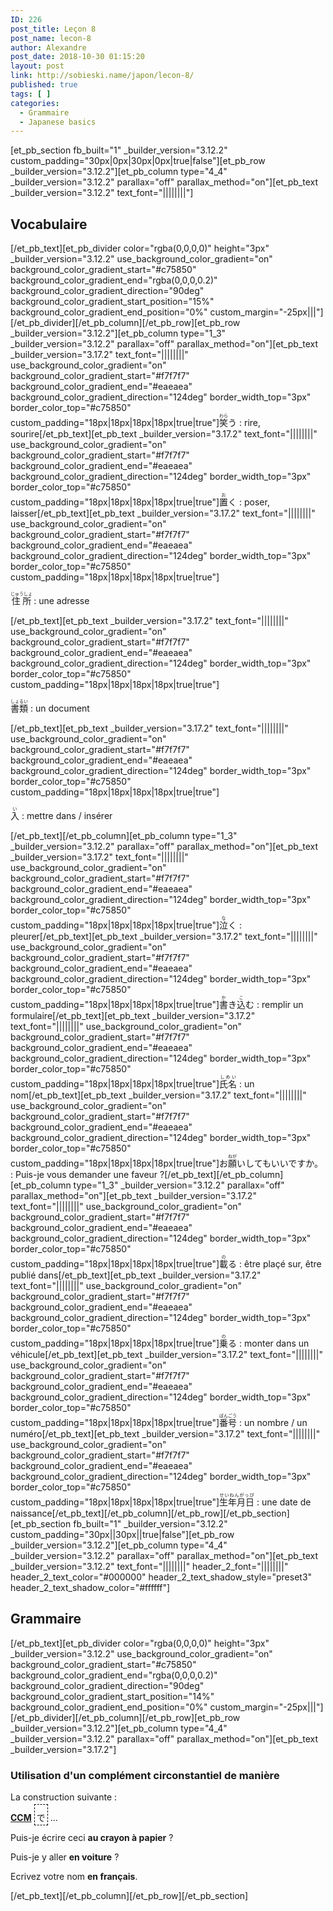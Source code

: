 ```yaml
---
ID: 226
post_title: Leçon 8
post_name: lecon-8
author: Alexandre
post_date: 2018-10-30 01:15:20
layout: post
link: http://sobieski.name/japon/lecon-8/
published: true
tags: [ ]
categories:
  - Grammaire
  - Japanese basics
---
```

[et_pb_section fb_built="1" _builder_version="3.12.2" custom_padding="30px|0px|30px|0px|true|false"][et_pb_row _builder_version="3.12.2"][et_pb_column type="4_4" _builder_version="3.12.2" parallax="off" parallax_method="on"][et_pb_text _builder_version="3.12.2" text_font="||||||||"]<h2>Vocabulaire</h2>[/et_pb_text][et_pb_divider color="rgba(0,0,0,0)" height="3px" _builder_version="3.12.2" use_background_color_gradient="on" background_color_gradient_start="#c75850" background_color_gradient_end="rgba(0,0,0,0.2)" background_color_gradient_direction="90deg" background_color_gradient_start_position="15%" background_color_gradient_end_position="0%" custom_margin="-25px|||"][/et_pb_divider][/et_pb_column][/et_pb_row][et_pb_row _builder_version="3.12.2"][et_pb_column type="1_3" _builder_version="3.12.2" parallax="off" parallax_method="on"][et_pb_text _builder_version="3.17.2" text_font="||||||||" use_background_color_gradient="on" background_color_gradient_start="#f7f7f7" background_color_gradient_end="#eaeaea" background_color_gradient_direction="124deg" border_width_top="3px" border_color_top="#c75850" custom_padding="18px|18px|18px|18px|true|true"]<ruby>笑<rt>わら</rt>う</ruby> : rire, sourire[/et_pb_text][et_pb_text _builder_version="3.17.2" text_font="||||||||" use_background_color_gradient="on" background_color_gradient_start="#f7f7f7" background_color_gradient_end="#eaeaea" background_color_gradient_direction="124deg" border_width_top="3px" border_color_top="#c75850" custom_padding="18px|18px|18px|18px|true|true"]<ruby>置<rt>お</rt>く</ruby> : poser, laisser[/et_pb_text][et_pb_text _builder_version="3.17.2" text_font="||||||||" use_background_color_gradient="on" background_color_gradient_start="#f7f7f7" background_color_gradient_end="#eaeaea" background_color_gradient_direction="124deg" border_width_top="3px" border_color_top="#c75850" custom_padding="18px|18px|18px|18px|true|true"]<p><ruby>住所<rt>じゅうしょ</rt></ruby> : une adresse</p>[/et_pb_text][et_pb_text _builder_version="3.17.2" text_font="||||||||" use_background_color_gradient="on" background_color_gradient_start="#f7f7f7" background_color_gradient_end="#eaeaea" background_color_gradient_direction="124deg" border_width_top="3px" border_color_top="#c75850" custom_padding="18px|18px|18px|18px|true|true"]<p><ruby>書類<rt>しょるい</rt></ruby> : un document</p>[/et_pb_text][et_pb_text _builder_version="3.17.2" text_font="||||||||" use_background_color_gradient="on" background_color_gradient_start="#f7f7f7" background_color_gradient_end="#eaeaea" background_color_gradient_direction="124deg" border_width_top="3px" border_color_top="#c75850" custom_padding="18px|18px|18px|18px|true|true"]<p><ruby>入<rt>い</rt></ruby> : mettre dans / insérer</p>[/et_pb_text][/et_pb_column][et_pb_column type="1_3" _builder_version="3.12.2" parallax="off" parallax_method="on"][et_pb_text _builder_version="3.17.2" text_font="||||||||" use_background_color_gradient="on" background_color_gradient_start="#f7f7f7" background_color_gradient_end="#eaeaea" background_color_gradient_direction="124deg" border_width_top="3px" border_color_top="#c75850" custom_padding="18px|18px|18px|18px|true|true"]<ruby>泣<rt>な</rt>く</ruby> : pleurer[/et_pb_text][et_pb_text _builder_version="3.17.2" text_font="||||||||" use_background_color_gradient="on" background_color_gradient_start="#f7f7f7" background_color_gradient_end="#eaeaea" background_color_gradient_direction="124deg" border_width_top="3px" border_color_top="#c75850" custom_padding="18px|18px|18px|18px|true|true"]<ruby>書<rt>か</rt>き<rt></rt>込<rt>こ</rt>む</ruby> : remplir un formulaire[/et_pb_text][et_pb_text _builder_version="3.17.2" text_font="||||||||" use_background_color_gradient="on" background_color_gradient_start="#f7f7f7" background_color_gradient_end="#eaeaea" background_color_gradient_direction="124deg" border_width_top="3px" border_color_top="#c75850" custom_padding="18px|18px|18px|18px|true|true"]<ruby>氏名<rt>しめい</rt></ruby> : un nom[/et_pb_text][et_pb_text _builder_version="3.17.2" text_font="||||||||" use_background_color_gradient="on" background_color_gradient_start="#f7f7f7" background_color_gradient_end="#eaeaea" background_color_gradient_direction="124deg" border_width_top="3px" border_color_top="#c75850" custom_padding="18px|18px|18px|18px|true|true"]<ruby>お<rt></rt>願<rt>ねが</rt>いしてもいいですか。</ruby> : Puis-je vous demander une faveur ?[/et_pb_text][/et_pb_column][et_pb_column type="1_3" _builder_version="3.12.2" parallax="off" parallax_method="on"][et_pb_text _builder_version="3.17.2" text_font="||||||||" use_background_color_gradient="on" background_color_gradient_start="#f7f7f7" background_color_gradient_end="#eaeaea" background_color_gradient_direction="124deg" border_width_top="3px" border_color_top="#c75850" custom_padding="18px|18px|18px|18px|true|true"]<ruby>載<rt>の</rt>る</ruby> : être plaçé sur, être publié dans[/et_pb_text][et_pb_text _builder_version="3.17.2" text_font="||||||||" use_background_color_gradient="on" background_color_gradient_start="#f7f7f7" background_color_gradient_end="#eaeaea" background_color_gradient_direction="124deg" border_width_top="3px" border_color_top="#c75850" custom_padding="18px|18px|18px|18px|true|true"]<ruby>乗<rt>の</rt>る</ruby> : monter dans un véhicule[/et_pb_text][et_pb_text _builder_version="3.17.2" text_font="||||||||" use_background_color_gradient="on" background_color_gradient_start="#f7f7f7" background_color_gradient_end="#eaeaea" background_color_gradient_direction="124deg" border_width_top="3px" border_color_top="#c75850" custom_padding="18px|18px|18px|18px|true|true"]<ruby>番号<rt>ばんごう</rt></ruby> : un nombre / un numéro[/et_pb_text][et_pb_text _builder_version="3.17.2" text_font="||||||||" use_background_color_gradient="on" background_color_gradient_start="#f7f7f7" background_color_gradient_end="#eaeaea" background_color_gradient_direction="124deg" border_width_top="3px" border_color_top="#c75850" custom_padding="18px|18px|18px|18px|true|true"]<ruby>生年月日<rt>せいねんがっぴ</rt></ruby> : une date de naissance[/et_pb_text][/et_pb_column][/et_pb_row][/et_pb_section][et_pb_section fb_built="1" _builder_version="3.12.2" custom_padding="30px||30px||true|false"][et_pb_row _builder_version="3.12.2"][et_pb_column type="4_4" _builder_version="3.12.2" parallax="off" parallax_method="on"][et_pb_text _builder_version="3.12.2" text_font="||||||||" header_2_font="||||||||" header_2_text_color="#000000" header_2_text_shadow_style="preset3" header_2_text_shadow_color="#ffffff"]<h2>Grammaire</h2>[/et_pb_text][et_pb_divider color="rgba(0,0,0,0)" height="3px" _builder_version="3.12.2" use_background_color_gradient="on" background_color_gradient_start="#c75850" background_color_gradient_end="rgba(0,0,0,0.2)" background_color_gradient_direction="90deg" background_color_gradient_start_position="14%" background_color_gradient_end_position="0%" custom_margin="-25px|||"][/et_pb_divider][/et_pb_column][/et_pb_row][et_pb_row _builder_version="3.12.2"][et_pb_column type="4_4" _builder_version="3.12.2" parallax="off" parallax_method="on"][et_pb_text _builder_version="3.17.2"]<h3>Utilisation d'un complément circonstantiel de manière</h3>
<p>La construction suivante :</p>
<p><strong><span style="text-decoration: underline;">CCM</span></strong> <span style="border: 1px dashed black; padding: 12px 3px 3px 3px;"><ruby>で</ruby></span> ...</p>
<p>Puis-je écrire ceci <strong>au crayon à papier</strong> ?</p>
<p>Puis-je y aller <strong>en voiture</strong> ?</p>
<p>Ecrivez votre nom <strong>en français</strong>.</p>[/et_pb_text][/et_pb_column][/et_pb_row][/et_pb_section]